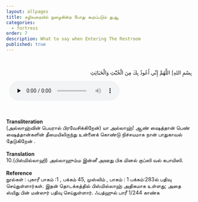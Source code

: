 ```yaml
---
layout: allpages
title: கழிவறையில் நுழைகின்ற போது கூறப்படும் துஆ
categories:
  - fortress
order: 7
description: What to say when Entering The Restroom
published: true
---
```


&nbsp;
<div class="arabictext" dir="RTL">

بِسْمِ اللهِ] اللَّهُمَّ إِنِّي أَعُوذُ بِكَ مِنَ الْخُبُْثِ وَالْخَبَائِثِ

</div>
&nbsp;


<audio controls  preload="none">
  <source src="{{ site.baseurl }}/audio/fortress/10.mp3" type="audio/mpeg">
Your browser does not support the audio element.
</audio>


&nbsp;
<div class="duaextra" tabindex="0">
<div><strong>Transliteration</strong></div>
<div class="extra"> (அல்லாஹ்வின் பெயரால் பிரவேசிக்கிறேன்) யா அல்லாஹ்! ஆண் ஷைத்தான் பெண் ஷைத்தான்களின் தீமையிலிருந்து உன்னைக் கொண்டு நிச்சயமாக நான் பாதுகாவல் தேடுகிறேன் .</div>
</div>
&nbsp;
<div class="duaextra" tabindex="0">
<div><strong>Translation</strong></div>
<div class="extra">10.(பிஸ்மில்லாஹி) அல்லாஹும்ம இன்னீ அஊது பிக மினல் குப்ஸி வல் கபாயிஸி.</div>
</div>
&nbsp;
<div class="duaextra" tabindex="0">
<div><strong>Reference</strong></div>
<div class="extra"> நூல்கள் : புகாரீ பாகம் :1 , பக்கம் 45, முஸ்லிம் , பாகம் : 1 பக்கம்:283ல் பதிவு செய்துள்ளார்கள். இதன் தொடக்கத்தில் பிஸ்மில்லாஹ் அதிகமாக உள்ளது; அதை ஸ்யிது பின் மன்ஸுர் பதிவு செய்துள்ளார். ஃபத்ஹுல் பாரீ  1/244  காண்க <div>
</div>
